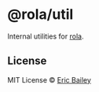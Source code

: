 # @rola/util
Internal utilities for [rola](https://github.com/estrattonbailey/rola).

## License
MIT License © [Eric Bailey](https://estrattonbailey.com)
